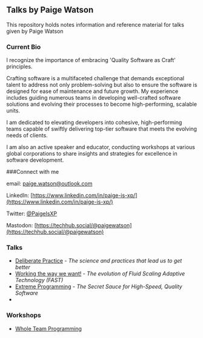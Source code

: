 
## Talks by Paige Watson
This repository holds notes information and reference material for talks given by Paige Watson

### Current Bio
I recognize the importance of embracing 'Quality Software as Craft' principles.

Crafting software is a multifaceted challenge that demands exceptional talent to address not only problem-solving but also to ensure the software is designed for ease of maintenance and future growth. My experience includes guiding numerous teams in developing well-crafted software solutions and evolving their processes to become high-performing, scalable units.

I am dedicated to elevating developers into cohesive, high-performing teams capable of swiftly delivering top-tier software that meets the evolving needs of clients.

I am also an active speaker and educator, conducting workshops at various global corporations to share insights and strategies for excellence in software development.

###Connect with me

email: [paige.watson@outlook.com](mailto:paige.watson@outlook.com)

LinkedIn:  [https://www.linkedin.com/in/paige-is-xp/](https://www.linkedin.com/in/paige-is-xp/)

Twitter: [@PaigeIsXP](https://twitter.com/paigeisxp)

Mastodon:  [https://techhub.social/@paigewatson](https://techhub.social/@paigewatson)

### Talks

- [Deliberate Practice](https://github.com/MyTurnyet/Talks/tree/main/deliberate-practice) - *The science and practices that lead us to get better*
- [Working the way we want!](https://github.com/MyTurnyet/Talks/tree/main/working-the-way-we-want) - *The evolution of Fluid Scaling Adaptive Technology (FAST)*
- [Extreme Programming](https://github.com/MyTurnyet/Talks/tree/main/extremem-programming) - *The Secret Sauce for High-Speed, Quality Software*
- 
### Workshops

- [Whole Team Programming](https://github.com/MyTurnyet/Talks/tree/main/whole-team-programming)
